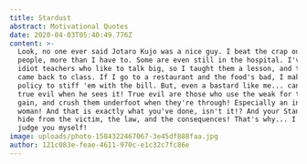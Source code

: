 ```yaml
---
title: Stardust
abstract: Motivational Quotes
date: 2020-04-03T05:40:49.776Z
content: >-
  Look, no one ever said Jotaro Kujo was a nice guy. I beat the crap out of
  people, more than I have to. Some are even still in the hospital. I've had
  idiot teachers who like to talk big, so I taught them a lesson, and they never
  came back to class. If I go to a restaurant and the food's bad, I make it a
  policy to stiff 'em with the bill. But, even a bastard like me... can spot
  true evil when he sees it! True evil are those who use the weak for their own
  gain, and crush them underfoot when they're through! Especially an innocent
  woman! And that is exactly what you've done, isn't it!? And your Stand gets to
  hide from the victim, the law, and the consequences! That's why... I will
  judge you myself!
image: uploads/photo-1584322467067-3e45df888faa.jpg
author: 121c083e-feae-4611-970c-e1c32c7fc86e
---
```

